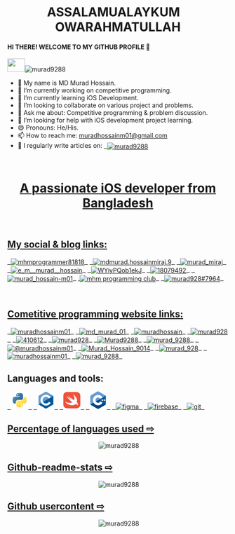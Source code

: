 # <h1 align="center">ASSALAMUALAYKUM &nbsp;&nbsp; OWARAHMATULLAH</h1>

#### HI THERE! WELCOME TO MY GITHUB PROFILE 👋

<p align="bottum"><img src="https://cdn1.iconfinder.com/data/icons/green-business/720/view-512.png" height="30" width="40" /><img src="https://komarev.com/ghpvc/?username=Murad9288&style=flat-square&color=00bfff&label=Murad9288+Github+PROFILE+VIEWS" alt="murad9288" /></p>

- 🔰  My name is MD Murad Hossain.
- 🔭 I’m currently working on competitive programming. 
- 🌱 I’m currently learning iOS Development.
- 👯 I’m looking to collaborate on various project and problems.
- 💬 Ask me about: Competitive programming & problem discussion.
- 🤔 I’m looking for help with iOS development project learning.
- 😄 Pronouns: He/His. 
- 📫 How to reach me: muradhossainm01@gmail.com
- 📝 I regularly write articles on: <a href="https://murad9288.tumblr.com" target="blank">&nbsp;&nbsp;<img align="center" src="https://cdn-icons-png.flaticon.com/512/216/216546.png" alt="murad9288" height="28" width="30" /> </a>

<p>&nbsp;</p>
<h1 align="center"><u>A passionate iOS developer from Bangladesh</u></h1>
<p>&nbsp;</p>
<h2 align="left"><u>My social & blog links:</u></h2>

<p align="left">
<a href="https://linkedin.com/in/mhmprogrammer81818" target="blank">&nbsp;&nbsp;<img align="center" src="https://raw.githubusercontent.com/rahuldkjain/github-profile-readme-generator/master/src/images/icons/Social/linked-in-alt.svg" alt="mhmprogrammer81818" height="30" width="40" />&nbsp;&nbsp;</a>
<a href="https://fb.com/mdmurad.hossainmiraj.9" target="blank">&nbsp;&nbsp;<img align="center" src="https://raw.githubusercontent.com/rahuldkjain/github-profile-readme-generator/master/src/images/icons/Social/facebook.svg" alt="mdmurad.hossainmiraj.9" height="30" width="40" />&nbsp;&nbsp;</a>
<a href="https://twitter.com/murad_miraj" target="blank">&nbsp;&nbsp;<img align="center" src="https://raw.githubusercontent.com/rahuldkjain/github-profile-readme-generator/master/src/images/icons/Social/twitter.svg" alt="murad_miraj" height="30" width="40" />&nbsp;&nbsp;</a>
<a href="https://instagram.com/e_m__murad__hossain" target="blank">&nbsp;&nbsp;<img align="center" src="https://raw.githubusercontent.com/rahuldkjain/github-profile-readme-generator/master/src/images/icons/Social/instagram.svg" alt="e_m__murad__hossain" height="30" width="40" />&nbsp;&nbsp;</a>
<a href="https://join.skype.com/invite/WYiyPQob1ekJ" target="blank">&nbsp;&nbsp;<img align="center" src="https://www.kindpng.com/picc/m/9-97803_luxury-skype-button-png-image-free-download-searchpng.png" alt="WYiyPQob1ekJ" height="30" width="40" />&nbsp;&nbsp;</a>
<a href="https://stackoverflow.com/users/18079492" target="blank">&nbsp;&nbsp;<img align="center" src="https://raw.githubusercontent.com/rahuldkjain/github-profile-readme-generator/master/src/images/icons/Social/stack-overflow.svg" alt="18079492" height="30" width="40" />&nbsp;&nbsp;</a>
<a href="https://dribbble.com/murad_hossain-m01" target="blank">&nbsp;&nbsp;<img align="center" src="https://raw.githubusercontent.com/rahuldkjain/github-profile-readme-generator/master/src/images/icons/Social/dribbble.svg" alt="murad_hossain-m01" height="30" width="40" />&nbsp;&nbsp;</a>
<a href="https://www.youtube.com/c/mhm programming club" target="blank">&nbsp;<img align="center" src="https://raw.githubusercontent.com/rahuldkjain/github-profile-readme-generator/master/src/images/icons/Social/youtube.svg" alt="mhm programming club" height="30" width="40" />&nbsp;&nbsp;</a>
<a href="https://discord.gg/murad928#7964" target="blank">&nbsp;&nbsp;<img align="center" src="https://raw.githubusercontent.com/rahuldkjain/github-profile-readme-generator/master/src/images/icons/Social/discord.svg" alt="murad928#7964" height="35" width="45" />&nbsp;&nbsp;</a>
</p>
<p>&nbsp;</p>
<h2 align="left"><u>Cometitive programming website links:</u></h2>

<p align="left">
<a href="https://www.hackerrank.com/muradhossainm01" target="blank">&nbsp;&nbsp;<img align="center" src="https://raw.githubusercontent.com/rahuldkjain/github-profile-readme-generator/master/src/images/icons/Social/hackerrank.svg" alt="muradhossainm01" height="40" width="50" />&nbsp;&nbsp;</a>
<a href="https://www.codechef.com/users/md_murad_01" target="blank">&nbsp;&nbsp;<img align="center" src="https://static.uacdn.net/thumbnail/external-app-icons/ce4fd2180646452aa0b03c3ffa3ef8e2.png" alt="md_murad_01" height="30" width="40" />&nbsp;&nbsp;</a>
<a href="https://codeforces.com/profile/muradhossain" target="blank">&nbsp;&nbsp;<img align="center" src="https://raw.githubusercontent.com/rahuldkjain/github-profile-readme-generator/master/src/images/icons/Social/codeforces.svg" alt="muradhossain" height="30" width="40" />&nbsp;&nbsp;</a>
<a href="https://toph.co/u/murad928" target="blank">&nbsp;&nbsp;<img align="center" src="https://static.toph.co/images/emblem_512p.png?_=d5d517cf95abe4d22253494019b418fc5f3ce386" alt="murad928" height="30" width="40" />&nbsp;&nbsp;</a>
<a href="https://www.beecrowd.com.br/judge/en/profile/410612" target="blank">&nbsp;&nbsp;<img align="center" src="https://pbs.twimg.com/profile_images/1452678635178053646/I0XsDRcl_400x400.jpg" alt="410612" height="30" width="40" />&nbsp;&nbsp;</a>
<a href="https://www.leetcode.com/murad928" target="blank">&nbsp;&nbsp;<img align="center" src="https://raw.githubusercontent.com/rahuldkjain/github-profile-readme-generator/master/src/images/icons/Social/leet-code.svg" alt="murad928" height="30" width="40" />&nbsp;&nbsp;</a>
<a href="https://algo.codemarshal.org/users/Murad9288" target="blank">&nbsp;&nbsp;<img align="center" src="https://algo.codemarshal.org/img/logo-sq.png" alt="Murad9288" height="30" width="40" />&nbsp;&nbsp;</a>
<a href="https://atcoder.jp/users/murad_9288" target="blank">&nbsp;&nbsp;<img align="center" src="https://i.ytimg.com/vi/0_uzqZb2E_4/hqdefault.jpg" alt="murad_9288" height="30" width="40" />&nbsp;&nbsp;</a>
<a href="https://www.hackerearth.com/@muradhossainm01" target="blank">&nbsp;&nbsp;<img align="center" src= "https://encrypted-tbn0.gstatic.com/images?q=tbn:ANd9GcQyrwCDaNpgPhMs63qV4W7C_hKh1c-USwaq3ld0yRwaskRXneKAyBefw70VLhkVC4cYZvI&usqp=CAU" alt="@muradhossainm01" height="30" width="40" />&nbsp;&nbsp;</a>
<a href="https://www.stopstalk.com/user/profile/Murad_Hossain_9014" target="blank">&nbsp;&nbsp;<img align="center" src="https://www.stopstalk.com/static/images/stopstalk-logo.png" alt="Murad_Hossain_9014" height="30" width="40" />&nbsp;&nbsp;</a>
<a href="https://www.spoj.com/users/murad_928" target="blank">&nbsp;&nbsp;<img align="center" src="https://repository-images.githubusercontent.com/399813688/b38dcc0c-492f-49f0-a7a4-272876855a3e" alt="murad_928" height="30" width="40" />&nbsp;&nbsp;</a>
<a href="https://auth.geeksforgeeks.org/user/muradhossainm01" target="blank">&nbsp;&nbsp;<img align="center" src="https://raw.githubusercontent.com/rahuldkjain/github-profile-readme-generator/master/src/images/icons/Social/geeks-for-geeks.svg" alt="muradhossainm01" height="30" width="40" />&nbsp;&nbsp;</a>
<a href="https://www.topcoder.com/members/murad_9288" target="blank">&nbsp;&nbsp;<img align="center" src="https://raw.githubusercontent.com/rahuldkjain/github-profile-readme-generator/master/src/images/icons/Social/topcoder.svg" alt="murad_9288" height="50" width="50" />&nbsp;&nbsp;</a>
</p>

<h2 align="left"><marque>Languages and tools:</marque></h2>
<p align="left"> <a href="https://www.python.org" target="_blank" rel="noreferrer">&nbsp;&nbsp;<img src="https://raw.githubusercontent.com/devicons/devicon/master/icons/python/python-original.svg" alt="python" width="40" height="40"/>&nbsp;&nbsp;</a> <a href="https://www.cprogramming.com/" target="_blank" rel="noreferrer">&nbsp;&nbsp;<img src="https://raw.githubusercontent.com/devicons/devicon/master/icons/c/c-original.svg" alt="c" width="40" height="40"/>&nbsp;&nbsp;</a> <a href="https://developer.apple.com/swift/" target="_blank" rel="noreferrer">&nbsp;&nbsp;<img src="https://raw.githubusercontent.com/devicons/devicon/master/icons/swift/swift-original.svg" alt="swift" width="40" height="40"/>&nbsp;&nbsp;</a> <a href="https://www.w3schools.com/cpp/" target="_blank" rel="noreferrer">&nbsp;&nbsp;<img src="https://raw.githubusercontent.com/devicons/devicon/master/icons/cplusplus/cplusplus-original.svg" alt="cplusplus" width="40" height="40"/>&nbsp;&nbsp;</a> <a href="https://www.figma.com/" target="_blank" rel="noreferrer">&nbsp;&nbsp;<img src="https://www.vectorlogo.zone/logos/figma/figma-icon.svg" alt="figma" width="40" height="40"/>&nbsp;&nbsp;</a> <a href="https://firebase.google.com/" target="_blank" rel="noreferrer">&nbsp;&nbsp;<img src="https://www.vectorlogo.zone/logos/firebase/firebase-icon.svg" alt="firebase" width="40" height="40"/>&nbsp;&nbsp;</a> <a href="https://git-scm.com/" target="_blank" rel="noreferrer">&nbsp;&nbsp;<img src="https://www.vectorlogo.zone/logos/git-scm/git-scm-icon.svg" alt="git" width="40" height="40"/>&nbsp;&nbsp;</a>
</p>

<h2 align="left"><u>Percentage of languages used ⇨</u></h2>
<p align = "center">
<a>&nbsp;<img src="https://github-readme-stats.vercel.app/api/top-langs/?username=Murad9288&theme=react" alt="murad9288"/></a></p>

<h2 align="left"><u>Github-readme-stats ⇨</u></h2>
<p align = "center">
<a>&nbsp;<img src="https://github-readme-stats.vercel.app/api?username=Murad9288&theme=highcontrast" alt="murad9288"/></a></p>

<h2 align="left"><u>Github usercontent ⇨</u></h2>
<p align = "center">
<a>&nbsp;<img src="https://github-readme-streak-stats.herokuapp.com?user=Murad9288&theme=tokyonight" alt="murad9288"/></a>
</p>
